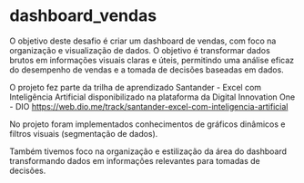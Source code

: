 # dashboard_vendas
O objetivo deste desafio é criar um dashboard de vendas, com foco na organização e visualização de dados. O objetivo é transformar dados brutos em informações visuais claras e úteis, permitindo uma análise eficaz do desempenho de vendas e a tomada de decisões baseadas em dados.

O projeto fez parte da trilha de aprendizado Santander - Excel com Inteligência Artificial disponibilizado na plataforma da Digital Innovation One - DIO https://web.dio.me/track/santander-excel-com-inteligencia-artificial

No projeto foram implementados conhecimentos de gráficos dinâmicos e filtros visuais (segmentação de dados).

Também tivemos foco na organização e estilização da área do dashboard transformando dados em informações relevantes para tomadas de decisões.
